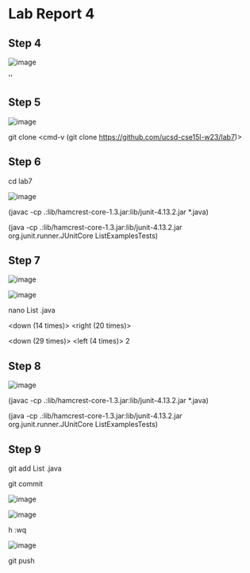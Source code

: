 # Lab Report 4

## Step 4

![image](https://user-images.githubusercontent.com/63521936/221541238-2feeadb1-1f2f-4666-976b-f844fd0e7ed9.png)

'<up>' <enter>
  
## Step 5
  
![image](https://user-images.githubusercontent.com/63521936/221542247-d25c7891-3543-47ae-b7b8-a4a6a2c86074.png)


git clone <cmd-v (git clone https://github.com/ucsd-cse15l-w23/lab7)> <enter>
  
## Step 6
  
cd lab7
  
![image](https://user-images.githubusercontent.com/63521936/221547105-94a3a5fa-dc0b-44fa-ad7d-31187c137669.png)

<up><up><up><up><enter> (javac -cp .:lib/hamcrest-core-1.3.jar:lib/junit-4.13.2.jar *.java)
  
  
<up><up><up><up><enter> (java -cp .:lib/hamcrest-core-1.3.jar:lib/junit-4.13.2.jar org.junit.runner.JUnitCore ListExamplesTests)

## Step 7
  
![image](https://user-images.githubusercontent.com/63521936/221547283-975d9d5d-63bc-4d0e-8fcf-4040253adca2.png)

![image](https://user-images.githubusercontent.com/63521936/221547358-1003f0e2-3ccd-4c52-b1d4-db29efba6722.png)


nano List <tab> .java <enter>
  
<down (14 times)> <right (20 times)> <backspace> <backspace>
  
<down (29 times)> <left (4 times)> <backspace> 2
  
## Step 8
  
![image](https://user-images.githubusercontent.com/63521936/221547825-6888b433-cff1-4ab4-b0ce-4cfe2971e1d8.png)

<up><up><up><enter> (javac -cp .:lib/hamcrest-core-1.3.jar:lib/junit-4.13.2.jar *.java)
  
<up><up><up><enter> (java -cp .:lib/hamcrest-core-1.3.jar:lib/junit-4.13.2.jar org.junit.runner.JUnitCore ListExamplesTests)
  
## Step 9
  
git add List <tab> .java <enter>
  
git commit <enter>

![image](https://user-images.githubusercontent.com/63521936/221548374-ac931e96-b1e4-4fdf-9b9a-4d55d8949192.png)

![image](https://user-images.githubusercontent.com/63521936/221548442-e37c05cf-417e-41bc-85d4-1fdf065fa988.png)
  
h <esc> :wq <enter>

![image](https://user-images.githubusercontent.com/63521936/221548539-1640be72-020b-40a0-b391-7d3734edf6ce.png)

git push <enter>
